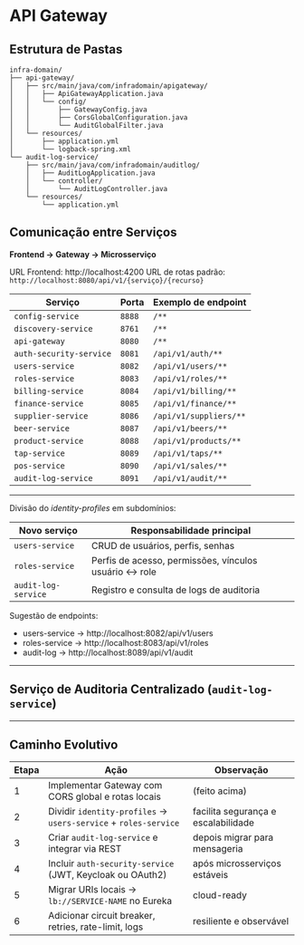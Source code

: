 # API Gateway

## Estrutura de Pastas

```
infra-domain/
├── api-gateway/
│   ├── src/main/java/com/infradomain/apigateway/
│   │   ├── ApiGatewayApplication.java
│   │   └── config/
│   │       ├── GatewayConfig.java
│   │       ├── CorsGlobalConfiguration.java
│   │       └── AuditGlobalFilter.java
│   └── resources/
│       ├── application.yml
│       └── logback-spring.xml
└── audit-log-service/
    ├── src/main/java/com/infradomain/auditlog/
    │   ├── AuditLogApplication.java
    │   └── controller/
    │       └── AuditLogController.java
    └── resources/
        └── application.yml
```

## Comunicação entre Serviços

**Frontend → Gateway → Microsserviço**

URL Frontend: http://localhost:4200
URL de rotas padrão: `http://localhost:8080/api/v1/{serviço}/{recurso}`

| Serviço                 | Porta  | Exemplo de endpoint    |
|-------------------------|--------|------------------------|
| `config-service`        | `8888` | `/**`                  |
| `discovery-service`     | `8761` | `/**`                  |
| `api-gateway`           | `8080` | `/**`                  |
| `auth-security-service` | `8081` | `/api/v1/auth/**`      |
| `users-service`         | `8082` | `/api/v1/users/**`     |
| `roles-service`         | `8083` | `/api/v1/roles/**`     |
| `billing-service`       | `8084` | `/api/v1/billing/**`   |
| `finance-service`       | `8085` | `/api/v1/finance/**`   |
| `supplier-service`      | `8086` | `/api/v1/suppliers/**` |
| `beer-service`          | `8087` | `/api/v1/beers/**`     |
| `product-service`       | `8088` | `/api/v1/products/**`  |
| `tap-service`           | `8089` | `/api/v1/taps/**`      |
| `pos-service`           | `8090` | `/api/v1/sales/**`     |
| `audit-log-service`     | `8091` | `/api/v1/audit/**`     |

---

Divisão do _identity-profiles_ em subdomínios:

| Novo serviço        | Responsabilidade principal                            |
|---------------------|-------------------------------------------------------|
| `users-service`     | CRUD de usuários, perfis, senhas                      |
| `roles-service`     | Perfis de acesso, permissões, vínculos usuário ↔ role |
| `audit-log-service` | Registro e consulta de logs de auditoria              |

Sugestão de endpoints:

* users-service → http://localhost:8082/api/v1/users
* roles-service → http://localhost:8083/api/v1/roles
* audit-log → http://localhost:8089/api/v1/audit

---

## Serviço de Auditoria Centralizado (`audit-log-service`)

---

## Caminho Evolutivo

| Etapa | Ação                                                            | Observação                          |
|-------|-----------------------------------------------------------------|-------------------------------------|
| 1     | Implementar Gateway com CORS global e rotas locais              | (feito acima)                       |
| 2     | Dividir `identity-profiles` → `users-service` + `roles-service` | facilita segurança e escalabilidade |
| 3     | Criar `audit-log-service` e integrar via REST                   | depois migrar para mensageria       |
| 4     | Incluir `auth-security-service` (JWT, Keycloak ou OAuth2)       | após microsserviços estáveis        |
| 5     | Migrar URIs locais → `lb://SERVICE-NAME` no Eureka              | cloud-ready                         |
| 6     | Adicionar circuit breaker, retries, rate-limit, logs            | resiliente e observável             |
